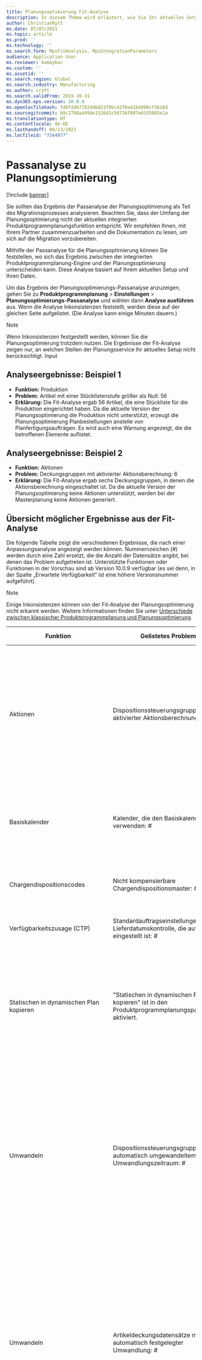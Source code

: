 ```yaml
---
title: Planungsoptimierung Fit-Analyse
description: In diesem Thema wird erläutert, wie Sie Ihr aktuelles Setup und Ihre Daten mit den Möglichkeiten der Planungsoptimierungsfunktionalität verifizieren können.
author: ChristianRytt
ms.date: 07/07/2021
ms.topic: article
ms.prod: ''
ms.technology: ''
ms.search.form: MpsFitAnalysis, MpsIntegrationParameters
audience: Application User
ms.reviewer: kamaybac
ms.custom: ''
ms.assetid: ''
ms.search.region: Global
ms.search.industry: Manufacturing
ms.author: crytt
ms.search.validFrom: 2019-10-31
ms.dyn365.ops.version: 10.0.9
ms.openlocfilehash: fd0fdd677824db823f9bc42f0ad1bdd90cf3b16d
ms.sourcegitcommit: b9c2798aa994e1526d1c50726f807e6335885e1a
ms.translationtype: HT
ms.contentlocale: de-DE
ms.lasthandoff: 08/13/2021
ms.locfileid: "7344977"
---
```

# <a name="planning-optimization-fit-analysis"></a>Passanalyse zu Planungsoptimierung

[!include [banner](../../includes/banner.md)]

Sie sollten das Ergebnis der Passanalyse der Planungsoptimierung als Teil des Migrationsprozesses analysieren. Beachten Sie, dass der Umfang der Planungsoptimierung nicht der aktuellen integrierten Produktprogrammplanungsfunktion entspricht. Wir empfehlen Ihnen, mit Ihrem Partner zusammenzuarbeiten und die Dokumentation zu lesen, um sich auf die Migration vorzubereiten. 

Mithilfe der Passanalyse für die Planungsoptimierung können Sie feststellen, wo sich das Ergebnis zwischen der integrierten Produktprogrammplanung-Engine und der Planungsoptimierung unterscheiden kann. Diese Analyse basiert auf Ihrem aktuellen Setup und Ihren Daten. 

Um das Ergebnis der Planungsoptimierungs-Passanalyse anzuzeigen, gehen Sie zu **Produktprogrammplanung** \> **Einstellungen** \> **Planungsoptimierungs-Passanalyse** und wählen dann **Analyse ausführen** aus. Wenn die Analyse Inkonsistenzen feststellt, werden diese auf der gleichen Seite aufgelistet. (Die Analyse kann einige Minuten dauern.)

> [!NOTE]
> Wenn Inkonsistenzen festgestellt werden, können Sie die Planungsoptimierung trotzdem nutzen. Die Ergebnisse der Fit-Analyse zeigen nur, an welchen Stellen der Planungsservice Ihr aktuelles Setup nicht berücksichtigt. Input

## <a name="analysis-results-example-1"></a>Analyseergebnisse: Beispiel 1

- **Funktion:** Produktion
- **Problem:** Artikel mit einer Stücklistenstufe größer als Null: 56
- **Erklärung:** Die Fit-Analyse ergab 56 Artikel, die eine Stückliste für die Produktion eingerichtet haben. Da die aktuelle Version der Planungsoptimierung die Produktion nicht unterstützt, erzeugt die Planungsoptimierung Planbestellungen anstelle von Planfertigungsaufträgen. Es wird auch eine Warnung angezeigt, die die betroffenen Elemente auflistet.

## <a name="analysis-results-example-2"></a>Analyseergebnisse: Beispiel 2

- **Funktion:** Aktionen
- **Problem:** Deckungsgruppen mit aktivierter Aktionsberechnung: 6
- **Erklärung:** Die Fit-Analyse ergab sechs Deckungsgruppen, in denen die Aktionsberechnung eingeschaltet ist. Da die aktuelle Version der Planungsoptimierung keine Aktionen unterstützt, werden bei der Masterplanung keine Aktionen generiert.

## <a name="overview-of-possible-results-from-the-fit-analysis"></a>Übersicht möglicher Ergebnisse aus der Fit-Analyse

Die folgende Tabelle zeigt die verschiedenen Ergebnisse, die nach einer Anpassungsanalyse angezeigt werden können. Nummernzeichen (_\#_) werden durch eine Zahl ersetzt, die die Anzahl der Datensätze angibt, bei denen das Problem aufgetreten ist. Unterstützte Funktionen oder Funktionen in der Vorschau sind ab Version 10.0.9 verfügbar (es sei denn, in der Spalte „Erwartete Verfügbarkeit“ ist eine höhere Versionsnummer aufgeführt).

> [!NOTE]
> Einige Inkonsistenzen können von der Fit-Analyse der Planungsoptimierung nicht erkannt werden. Weitere Informationen finden Sie unter [Unterschiede zwischen klassischer Produktprogrammplanung und Planungsoptimierung](planning-optimization-differences-with-built-in.md).

| Funktion | Gelistetes Problem | Erläuterung | Erwartete Verfügbarkeit |
| --- | --- | --- | --- |
| Aktionen | Dispositionssteuerungsgruppen mit aktivierter Aktionsberechnung: _\#_ | Diese Funktion steht noch aus. Derzeit werden während der Masterplanung keine Aktionen generiert, wenn die Planungsoptimierung aktiviert ist, unabhängig von dieser Einstellung. Der Hauptzweck von Aktionen besteht darin, Änderungen an bestehenden Aufträgen vorzuschlagen. Bewerten Sie, ob Aktionen im Rahmen Ihrer Geschäftsprozesse aktiv angewendet werden oder ob die Verzögerungsinformationen bezüglich der Bestellungen ausreichend sind. | April 2022 |
| Basiskalender | Kalender, die den Basiskalender verwenden: _\#_ | Diese Funktion steht noch aus. Derzeit wird der Basiskalender ignoriert, wenn die Planungsoptimierung aktiviert ist. Prüfen Sie, ob der Basiskalender für Ihre Geschäftsprozesse benötigt wird oder ob eine direkte Einrichtung in Kalendern ausreicht. | April 2022 | 
| Chargendispositionscodes | Nicht kompensierbare Chargendispositionsmaster: _\#_ | Diese Funktion steht noch aus. Derzeit werden Chargendispositionscodes ignoriert, wenn die Planungsoptimierung aktiviert ist. | Oktober 2022 oder später |
| Verfügbarkeitszusage (CTP) | Standardauftragseinstellungen mit Lieferdatumskontrolle, die auf CTP eingestellt ist: _\#_ | Diese Funktion steht noch aus. Derzeit wird CTP ignoriert, wenn die Planungsoptimierung unabhängig von dieser Einstellung aktiviert ist. | 2022. Oktober |
| Statischen in dynamischen Plan kopieren | "Statischen in dynamischen Plan kopieren" ist in den Produktprogrammplanungsparametern aktiviert. | Die Planungsoptimierung kopiert den statischen Plan unabhängig von dieser Einstellung nicht in den dynamischen Plan. Im Allgemeinen ist dieses Konzept aufgrund der Geschwindigkeit und vollständigen Regeneration, die die Planungsoptimierung bietet, weniger relevant. Wenn zwei oder mehr Pläne verwendet werden, sollte für jeden Plan eine Masterplanung ausgelöst werden. | 2022. Oktober |
| Umwandeln | Dispositionssteuerungsgruppen mit automatisch umgewandeltem Umwandlungszeitraum: _\#_ | In Version 10.0.7 und höher wird das Umwandeln nach Abschluss der Masterplanung als separater Umwandlungs-Batch-Job unterstützt (vorausgesetzt, die Funktion _Automatische Umwandlung zur Planungsoptimierung_ wurde in der [Funktionsverwaltung](../../../fin-ops-core/fin-ops/get-started/feature-management/feature-management-overview.md) aktiviert). Beachten Sie, dass die automatische Umwandlung für die Planungsoptimierung auf dem Bestelldatum (Startdatum) und nicht auf dem Anforderungsdatum (Enddatum) basiert. Dieses Verhalten stellt sicher, dass die Umwandlung von Planaufträgen rechtzeitig erfolgt, ohne dass die Vorlaufzeit in den Umwandlungszeitraum einbezogen werden muss. | Unterstützt |
| Umwandeln | Artikeldeckungsdatensätze mit automatisch festgelegter Umwandlung: _\#_ | In Version 10.0.7 und höher wird das automatische Umwandeln nach Abschluss der Masterplanung als separater Umwandlungs-Batch-Job unterstützt (vorausgesetzt, die Funktion _Automatische Umwandlung zur Planungsoptimierung_ wurde in der [Funktionsverwaltung](../../../fin-ops-core/fin-ops/get-started/feature-management/feature-management-overview.md) aktiviert). Beachten Sie, dass die automatische Umwandlung für die Planungsoptimierung auf dem Bestelldatum (Startdatum) und nicht auf dem Anforderungsdatum (Enddatum) basiert. Dieses Verhalten stellt sicher, dass die Umwandlung von Planaufträgen rechtzeitig erfolgt, ohne dass die Vorlaufzeit in den Umwandlungszeitraum einbezogen werden muss. | Unterstützt |
| Umwandeln | Produktprogrammpläne mit automatisch festgelegter Umwandlung: _\#_ | In Version 10.0.7 und höher wird das automatische Umwandeln nach Abschluss der Masterplanung als separater Umwandlungs-Batch-Job unterstützt (vorausgesetzt, die Funktion _Automatische Umwandlung zur Planungsoptimierung_ wurde in der [Funktionsverwaltung](../../../fin-ops-core/fin-ops/get-started/feature-management/feature-management-overview.md) aktiviert). Beachten Sie, dass die automatische Umwandlung für die Planungsoptimierung auf dem Bestelldatum (Startdatum) und nicht auf dem Anforderungsdatum (Enddatum) basiert. Dieses Verhalten stellt sicher, dass die Umwandlung von Planaufträgen rechtzeitig erfolgt, ohne dass die Vorlaufzeit in den Umwandlungszeitraum einbezogen werden muss. | Unterstützt |
| FitAnalysisPlanningItems | Planungselemente: _\#_ | Diese Funktion steht noch aus. Derzeit werden Planungselemente wie normale Elemente behandelt, wenn die Planungsoptimierung aktiviert ist. | Oktober 2022 oder später |
| Planung | Abdeckungsgruppen mit „Intercompany-Bestellungen einschließen“ aktiviert: _\#_ | Diese Funktion wird jetzt unterstützt. Weitere Informationen finden Sie unter [Intercompany-Planung](Intercompany-planning.md) | Unterstützt |
| Planung | Abdeckungsgruppen mit der Einstellung „Planungswert verringern um“ auf einen anderen Wert als „Aufträge“ festgelegt: _\#_ | Diese Funktion wird jetzt unterstützt. Weitere Informationen finden Sie unter [Produktprogrammplanung mit Bedarfsprognosen](demand-forecast.md) | Unterstützt |
| Planung | Planungszahlenmodelle mit Untermodellen: _\#_ |  Diese Funktion wird jetzt unterstützt. Weitere Informationen finden Sie unter [Produktprogrammplanung mit Bedarfsprognosen](demand-forecast.md) | Unterstützt |
| Planung | Masterpläne mit aktivierter Option „Beschaffungsplanung einbeziehen“: _\#_ | Diese Funktion steht noch aus. Derzeit Beschaffungsplanungen nicht unterstützt, wenn die Planungsoptimierung aktiviert ist. Sie werden unabhängig von dieser Einstellung ignoriert. | Oktober 2022 oder später |
| Nichtplanungszeitraum | Dispositionssteuerungsgruppen mit gesperrtem festgelegtem Nichtplanungszeitraum: _\#_ | Der Nichtplanungszeitraum wird nicht oft verwendet, und es ist derzeit nicht geplant, ihn für die Planungsoptimierung aufzunehmen. Derzeit wird der eingerichtete Nichtplanungszeitraum ignoriert, wenn die Planungsoptimierung unabhängig von dieser Einstellung aktiviert ist. | N/V |
| Nichtplanungszeitraum | Artikeldeckungsdatensätze mit gesperrtem festgelegtem Nichtplanungszeitraum: _\#_ | Der Nichtplanungszeitraum wird nicht oft verwendet, und es ist derzeit nicht geplant, ihn für die Planungsoptimierung aufzunehmen. Derzeit wird der eingerichtete Nichtplanungszeitraum ignoriert, wenn die Planungsoptimierung unabhängig von dieser Einstellung aktiviert ist. | N/V |
| Nichtplanungszeitraum | Produktprogrammpläne mit gesperrtem festgelegtem Nichtplanungszeitraum: _\#_ | Der Nichtplanungszeitraum wird nicht oft verwendet, und es ist derzeit nicht geplant, ihn für die Planungsoptimierung aufzunehmen. Derzeit wird der eingerichtete Nichtplanungszeitraum ignoriert, wenn die Planungsoptimierung unabhängig von dieser Einstellung aktiviert ist. | N/V |
| Intercompany | Produktprogrammpläne einschließlich geplanten Downstream-Bedarfs: _\#_ | Diese Funktion wird jetzt unterstützt. Weitere Informationen finden Sie unter [Intercompany-Planung](Intercompany-planning.md) | Unterstützt |
| Kanban | Artikeldeckungsdatensätze mit geplantem Auftragstyp "Kanban": _\#_ | Diese Funktion steht noch aus. Derzeit wird die auf Kanban eingestellte Artikelabdeckung ignoriert, wenn die Planungsoptimierung aktiviert ist. Die geplante Kanban-Auftragsart erstellt während der Masterplanung eine Warnung, und geplante Bestellungen werden erstellt, um den entsprechenden Bedarf zu decken. | Oktober 2022 oder später |
| Kanban | Artikel mit Standardauftragstyp „Kanban“: _\#_ | Derzeit wird die auf Kanban eingestellte Standardauftragsart ignoriert, wenn die Planungsoptimierung aktiviert ist. Die Kanban-Standardauftragsart erstellt während der Masterplanung eine Warnung, und geplante Bestellungen werden erstellt, um den entsprechenden Bedarf zu decken. | Oktober 2022 oder später |
| Produktlebenszyklus-Status | Produktlebenszyklus-Status nicht aktiv für die Planung: _\#_ | Diese Funktion wird jetzt unterstützt. Weitere Informationen finden Sie unter [Ausschließen von Produkten, die bestimmte Produktlebenszyklus-Status haben](product-lifecycle-state.md) | Unterstützt |
| Produktion | Stücklistenpositionen mit Rundung oder mehreren Konfigurationen: _\#_ | Diese Funktion steht noch aus. Derzeit werden Rundungen und mehrere Setups in Stücklistenzeilen ignoriert, wenn die Planungsoptimierung aktiviert ist, unabhängig von dieser Einstellung. | 2021. Oktober |
| Produktion | Stücklisten-/Formelpositionen mit Formelmessung: _\#_ | Diese Funktion steht noch aus. Derzeit wird Formelmessung in Stücklisten- und Formelzeilen ignoriert, wenn die Planungsoptimierung aktiviert ist, unabhängig von dieser Einstellung. | 2022. Oktober |
| Produktion | Stücklisten-/Formelpositionen mit Artikelersetzung (Plangruppen): _\#_ | Diese Funktion steht noch aus. Derzeit wird Artikelersetzung (Plangruppen) ignoriert, wenn die Planungsoptimierung aktiviert ist, unabhängig von dieser Einstellung. | 2022. Oktober |
| Produktion | Stücklisten-/Formelpositionen mit negativer Menge: _\#_ | Diese Funktion steht noch aus. Stücklisten-/Formelpositionen mit negativer Menge werden mit einer Menge von 0 (null) eingeschlossen, und eine Warnung wird ausgegeben, wenn die Planungsoptimierung aktiviert ist. Aktualisieren Sie die Stammdaten, um Warnungen zu vermeiden. | 2022. Oktober |
| Produktion | Stücklisten-/Formelpositionen mit Ressourcenverbrauch: _\#_ | Diese Funktion steht noch aus. Derzeit werden Stücklisten-/Formelpositionen mit Ressourcenverbrauch ignoriert, wenn die Planungsoptimierung aktiviert ist. Wenn diese Funktion unterstützt wird, wird der Materialbedarf auf das Produktionsstartdatum festgelegt. Bis diese Funktion unterstützt wird, werden keine Anforderungen für Materialien generiert, die mit einem Ressourcenverbrauchsflag gekennzeichnet sind. | 2022. Oktober |
| Produktion | Stücklisten-/Formelpositionen mit Schrittverbrauch: _\#_ | Diese Funktion steht noch aus. Derzeit werden Stücklisten-/Formelpositionen mit Schrittverbrauch ignoriert, wenn die Planungsoptimierung aktiviert ist. | 2022. Oktober |
| Produktion | Stücklisten mit konstantem Ausschuss oder variablem Ausschuss definiert: _\#_ | Diese Funktion steht noch aus. Derzeit werden Stücklisten mit konstantem Ausschuss oder variablem Ausschuss ignoriert, wenn die Planungsoptimierung aktiviert ist. | 2022. Oktober |
| Produktion | Stücklisten mit Fremdarbeit: _\#_ | Diese Funktion steht noch aus. Derzeit werden Stücklisten mit Fremdarbeit ignoriert, wenn die Planungsoptimierung unabhängig von dieser Einstellung aktiviert ist. | April 2022 |
| Produktion | Stücklisten ohne Standort: _\#_ | Diese Funktion wird jetzt unterstützt. Weitere Informationen finden Sie unter [Produktionsplanung](production-planning.md) | Unterstützt |
| Produktion | Bedarf mit bestimmten definierten Stücklisten- oder Arbeitsplananforderungen: _\#_ | Diese Funktion steht noch aus. Derzeit werden die spezifischen Stücklisten- oder Routenanforderungen, die im Bedarf definiert sind (z. B. eine Unterstückliste oder Unterroute in einem Kundenauftrag), ignoriert, wenn die Planungsoptimierung aktiviert ist. Unabhängig von dieser Einstellung wird die Standardstückliste oder -Route verwendet. | 2022. Oktober |
| Produktion | Formelversionen mit Kuppel-/Nebenprodukten: _\#_ | Diese Funktion steht noch aus. Derzeit werden Kuppel-/Nebenprodukten, die der Formelversion zugeordnet sind, ignoriert, wenn die Planungsoptimierung aktiviert ist. | 2022. Oktober |
| Produktion | Formelversionen mit Ertrag: _\#_ | Diese Funktion steht noch aus. Derzeit wird Ertrag, der der Formelversion zugeordnet ist, ignoriert, wenn die Planungsoptimierung aktiviert ist. | 2022. Oktober |
| Produktion | Pläne einschließlich Abfolge: _\#_ | Diese Funktion steht noch aus. Derzeit werden Abfolgen ignoriert, wenn die Planungsoptimierung unabhängig von dieser Einstellung aktiviert ist. | 2022. Oktober |
| Produktion | Freigegebene, noch nicht gestartete Produktionsaufträge, deren Beginn vor heute geplant ist: _\#_ | Diese Funktion steht noch aus. Wenn sich ein Produktionsauftrag verzögert, wird die Masterplanung derzeit davon ausgehen, dass er heute abgeschlossen wird. Dies ist für freigegebene Produktionsaufträge relevant, bei denen ein Liefertermin in der Vergangenheit liegt, dieser jedoch noch nicht abgeschlossen wurde. | 2022. Oktober |
| Produktion | Mit begrenzter Kapazität eingeplante Ressourcen: _\#_ | Diese Funktion steht noch aus. Derzeit werden Ressourcen mit begrenzter Kapazität ignoriert, wenn die Planungsoptimierung aktiviert ist. Die Planung erfolgt basierend auf der Standardvorlaufzeit des Produkts. | 2022. Oktober |
| Produktion | In Planung verwendete Arbeitspläne: _\#_ | Diese Funktion steht noch aus. Derzeit werden Arbeitspläne ignoriert, wenn die Planungsoptimierung aktiviert ist. Die Standardvorlaufzeit des Produkts wird verwendet. | Vorschau: Unterstützt (10.0.20), GA: Oktober 2021 |
| Produktion | Verkaufspositionsreservierung mit Stücklistenauflösung: _\#_ | Verkaufspositionsreservierung, die Auflösung verwendet, wird nicht unterstützt, wenn die Planungsoptimierung aktiviert ist. | 2022. Oktober |
| Produktion | Planung mit Auflösung von Produktionsaufträgen: _\#_ | Terminplanung, die Auflösung von Produktionsaufträgen verwendet, wird nicht unterstützt, wenn die Planungsoptimierung aktiviert ist. Produktionsaufträge können individuell geplant werden. | 2022. Oktober |
| Angebotsanforderungen | Produktprogrammpläne mit aktivierten Angebotsanforderungen: _\#_ | Diese Funktion steht noch aus. Derzeit werden Angebotsanforderungen (RFQs) nicht als Bedarf betrachtet, wenn die Planungsoptimierung aktiviert ist. Sie werden unabhängig von dieser Einstellung ignoriert. | 2022. Oktober |
| Anforderungen | Produktprogrammpläne mit aktivierten Anforderungen: _\#_ | Diese Funktion wird jetzt unterstützt. Weitere Informationen finden Sie unter [Bestellanforderungen](purchase-requisitions.md) | Unterstützt |
| Sicherheitszuschläge | Dispositionssteuerungsgruppen mit Sicherheitszuschlag: _\#_ | Diese Funktion wird jetzt teilweise unterstützt. Weitere Informationen finden Sie unter [Sicherheitszuschläge](safety-margins.md) | Sicherheitszuschlag für Warenzugang: Unterstützt. Sicherheitszuschlag für Wiederbestellung und Warenabgang: Januar 2022 |
| Sicherheitszuschläge | Produktprogrammpläne mit Sicherheitszuschlag: _\#_ | Diese Funktion wird jetzt teilweise unterstützt. Weitere Informationen finden Sie unter [Sicherheitszuschläge](safety-margins.md) | Sicherheitszuschlag für Warenzugang: Unterstützt. Sicherheitszuschlag für Wiederbestellung und Warenabgang: Januar 2022 |
| Sicherheitslagerbestandserfüllung | Artikelabdeckungsaufzeichnungen mit Einstellung „Mindestbestand auffüllen“, die sich von „Heutiges Datum + Beschaffungszeit“ unterscheiden: _\#_ | Planungsoptimierung verwendet immer *Heutiges Datum + Beschaffungszeit*. Diese Änderung wird vorgenommen, um sich auf eine vereinfachte Planungskonfiguration in der Zukunft vorzubereiten und ein umsetzbares Ergebnis zu erzielen. Wenn die Beschaffungszeit für den Sicherheitsbestand nicht enthalten ist, werden Planaufträge, die für den aktuell niedrigen Lagerbestand erstellt werden, aufgrund der Vorlaufzeit immer verzögert. Dieses Verhalten kann zu erheblichen Störungen und unerwünschten Planaufträgen führen. Die beste Vorgehensweise besteht darin, die Einstellung so zu ändern, dass *Heutiges Datum + Beschaffungszeit* verwendet wird. Aktualisieren Sie die Stammdaten, um Warnungen zu vermeiden. | N/V |
| Verkaufsangebote | Produktprogrammpläne mit aktivierten Verkaufsangeboten: _\#_ | Diese Funktion steht noch aus. Derzeit werden Angebote ignoriert, wenn die Planungsoptimierung aktiviert ist. Sie werden unabhängig von dieser Einstellung ignoriert. | Oktober 2022 oder später |
| Haltbarkeitsdatum | Produktprogrammpläne mit aktiviertem Haltbarkeitsdatum: _\#_ | Diese Funktion steht noch aus. Derzeit wird das Haltbarkeitsdatum ignoriert, wenn die Planungsoptimierung unabhängig von dieser Einstellung aktiviert ist. | April 2022 |

## <a name="additional-resources"></a>Zusätzliche Ressourcen

[Übersicht zur Planungsoptimierung](planning-optimization-overview.md)

[Erste Schritte mit der Planungsoptimierung](get-started.md)

[Unterschiede zwischen der klassischen Masterplanplanung und der Planungsoptimierung](planning-optimization-differences-with-built-in.md)

[In der Planungsoptimierung nicht verwendete Parameter](not-used-parameters.md)

[Planhistorie und Planungsprotokolle einsehen](plan-history-logs.md)

[Filter auf einen Plan anwenden](plan-filters.md)

[Abbrechen eines Planungsauftrags](cancel-planning-job.md)


[!INCLUDE[footer-include](../../../includes/footer-banner.md)]
